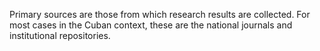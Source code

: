 Primary sources are those from which research results are collected. For most cases in the Cuban context, these are the national journals and institutional repositories.
